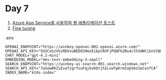 # Day 7 

01. [Azure App Service를 사용하여 웹 애플리케이션 호스트](https://learn.microsoft.com/ko-kr/training/modules/host-a-web-app-with-azure-app-service/)
01. [Fine tuning](https://microsoftlearning.github.io/mslearn-ai-studio/Instructions/05-Finetune-model.html)

.env 

```
OPENAI_ENDPOINT="https://winkey-openai-002.openai.azure.com/"
OPEAAI_API_KEY="5U3CaSzVUiRDVvuBED839mzEibplRXFjPQQFk2Ns4clh3dWCiSnVJQQJ99BFACYeBjFXJ3w3AAABACOGd5Ak"
CHAT_MODEL="gpt-4.1-mini"
EMBEDDING_MODEL="dev-text-embedding-3-small"
SEARCH_ENDPOINT="https://winkey-ai-search-001.search.windows.net"
SEARCH_API_KEY="7wSewKKZiEvaTzgrfouFqj6v6Qtjh2LvwTpKrmIUpVAzSeCxnfCA"
INDEX_NAME="ktds-index"
```
